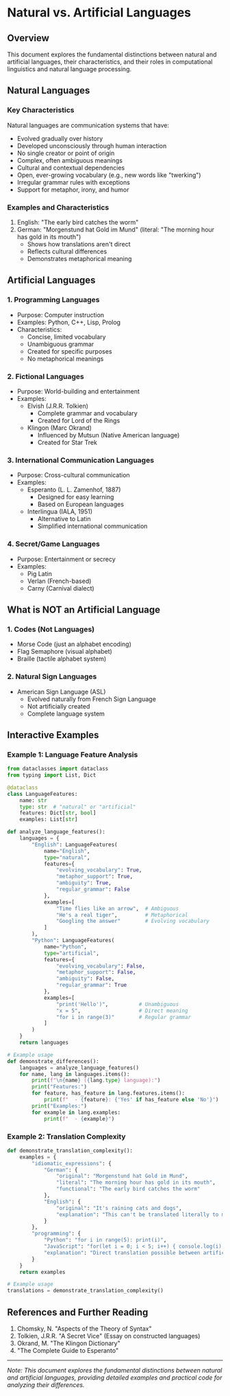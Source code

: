 # Natural vs. Artificial Languages

## Overview
This document explores the fundamental distinctions between natural and artificial languages, their characteristics, and their roles in computational linguistics and natural language processing.

## Natural Languages

### Key Characteristics
Natural languages are communication systems that have:
- Evolved gradually over history
- Developed unconsciously through human interaction
- No single creator or point of origin
- Complex, often ambiguous meanings
- Cultural and contextual dependencies
- Open, ever-growing vocabulary (e.g., new words like "twerking")
- Irregular grammar rules with exceptions
- Support for metaphor, irony, and humor

### Examples and Characteristics
1. English: "The early bird catches the worm"
2. German: "Morgenstund hat Gold im Mund" (literal: "The morning hour has gold in its mouth")
   - Shows how translations aren't direct
   - Reflects cultural differences
   - Demonstrates metaphorical meaning

## Artificial Languages

### 1. Programming Languages
- Purpose: Computer instruction
- Examples: Python, C++, Lisp, Prolog
- Characteristics:
  - Concise, limited vocabulary
  - Unambiguous grammar
  - Created for specific purposes
  - No metaphorical meanings

### 2. Fictional Languages
- Purpose: World-building and entertainment
- Examples:
  - Elvish (J.R.R. Tolkien)
    - Complete grammar and vocabulary
    - Created for Lord of the Rings
  - Klingon (Marc Okrand)
    - Influenced by Mutsun (Native American language)
    - Created for Star Trek

### 3. International Communication Languages
- Purpose: Cross-cultural communication
- Examples:
  - Esperanto (L. L. Zamenhof, 1887)
    - Designed for easy learning
    - Based on European languages
  - Interlingua (IALA, 1951)
    - Alternative to Latin
    - Simplified international communication

### 4. Secret/Game Languages
- Purpose: Entertainment or secrecy
- Examples:
  - Pig Latin
  - Verlan (French-based)
  - Carny (Carnival dialect)

## What is NOT an Artificial Language

### 1. Codes (Not Languages)
- Morse Code (just an alphabet encoding)
- Flag Semaphore (visual alphabet)
- Braille (tactile alphabet system)

### 2. Natural Sign Languages
- American Sign Language (ASL)
  - Evolved naturally from French Sign Language
  - Not artificially created
  - Complete language system

## Interactive Examples

### Example 1: Language Feature Analysis
```python
from dataclasses import dataclass
from typing import List, Dict

@dataclass
class LanguageFeatures:
    name: str
    type: str  # "natural" or "artificial"
    features: Dict[str, bool]
    examples: List[str]

def analyze_language_features():
    languages = {
        "English": LanguageFeatures(
            name="English",
            type="natural",
            features={
                "evolving_vocabulary": True,
                "metaphor_support": True,
                "ambiguity": True,
                "regular_grammar": False
            },
            examples=[
                "Time flies like an arrow",  # Ambiguous
                "He's a real tiger",         # Metaphorical
                "Googling the answer"        # Evolving vocabulary
            ]
        ),
        "Python": LanguageFeatures(
            name="Python",
            type="artificial",
            features={
                "evolving_vocabulary": False,
                "metaphor_support": False,
                "ambiguity": False,
                "regular_grammar": True
            },
            examples=[
                "print('Hello')",          # Unambiguous
                "x = 5",                   # Direct meaning
                "for i in range(3)"        # Regular grammar
            ]
        )
    }
    return languages

# Example usage
def demonstrate_differences():
    languages = analyze_language_features()
    for name, lang in languages.items():
        print(f"\n{name} ({lang.type} language):")
        print("Features:")
        for feature, has_feature in lang.features.items():
            print(f"  - {feature}: {'Yes' if has_feature else 'No'}")
        print("Examples:")
        for example in lang.examples:
            print(f"  - {example}")
```

### Example 2: Translation Complexity
```python
def demonstrate_translation_complexity():
    examples = {
        "idiomatic_expressions": {
            "German": {
                "original": "Morgenstund hat Gold im Mund",
                "literal": "The morning hour has gold in its mouth",
                "functional": "The early bird catches the worm"
            },
            "English": {
                "original": "It's raining cats and dogs",
                "explanation": "This can't be translated literally to most languages"
            }
        },
        "programming": {
            "Python": "for i in range(5): print(i)",
            "JavaScript": "for(let i = 0; i < 5; i++) { console.log(i); }",
            "explanation": "Direct translation possible between artificial languages"
        }
    }
    return examples

# Example usage
translations = demonstrate_translation_complexity()
```

## References and Further Reading
1. Chomsky, N. "Aspects of the Theory of Syntax"
2. Tolkien, J.R.R. "A Secret Vice" (Essay on constructed languages)
3. Okrand, M. "The Klingon Dictionary"
4. "The Complete Guide to Esperanto"

---
*Note: This document explores the fundamental distinctions between natural and artificial languages, providing detailed examples and practical code for analyzing their differences.* 